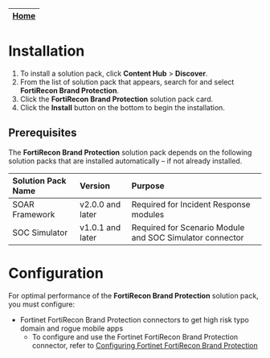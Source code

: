 | [Home](../README.md) |
|----------------------|
# Installation

1. To install a solution pack, click **Content Hub** > **Discover**.   
2. From the list of solution pack that appears, search for and select **FortiRecon Brand Protection**.    
3. Click the **FortiRecon Brand Protection** solution pack card.   
4. Click the **Install** button on the bottom to begin the installation.

## Prerequisites

The **FortiRecon Brand Protection** solution pack depends on the following solution packs that are installed automatically &ndash; if not already installed.

| Solution Pack Name | Version          | Purpose                                                  |
|:-------------------|:-----------------|:---------------------------------------------------------|
| SOAR Framework     | v2.0.0 and later | Required for Incident Response modules                   |
| SOC Simulator      | v1.0.1 and later | Required for Scenario Module and SOC Simulator connector |

# Configuration

For optimal performance of the **FortiRecon Brand Protection** solution pack, you must configure:

- Fortinet FortiRecon Brand Protection connectors to get high risk typo domain and rogue mobile apps
    - To configure and use the Fortinet FortiRecon Brand Protection connector, refer to [Configuring Fortinet FortiRecon Brand Protection](https://docs.fortinet.com/document/fortisoar/1.0.0/fortinet-fortirecon-brand-protection/475/fortinet-fortirecon-brand-protection-v1-0-0)

